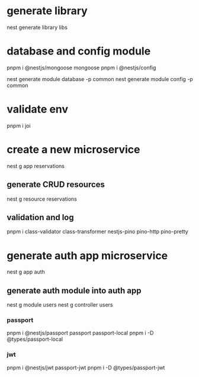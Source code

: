 # generate library
nest generate library libs

# database and config module
pnpm i @nestjs/mongoose mongoose
pnpm i @nestjs/config

nest generate module database -p common 
nest generate module config -p common 

# validate env
pnpm i joi

# create a new microservice
nest g app reservations
## generate CRUD resources
nest g resource reservations
## validation and log
pnpm i class-validator class-transformer nestjs-pino pino-http pino-pretty

# generate auth app microservice
nest g app auth

## generate auth module into auth app
nest g module users
nest g controller users
### passport 
pnpm i @nestjs/passport passport passport-local
pnpm i -D @types/passport-local
### jwt
pnpm i @nestjs/jwt passport-jwt
pnpm i -D @types/passport-jwt

